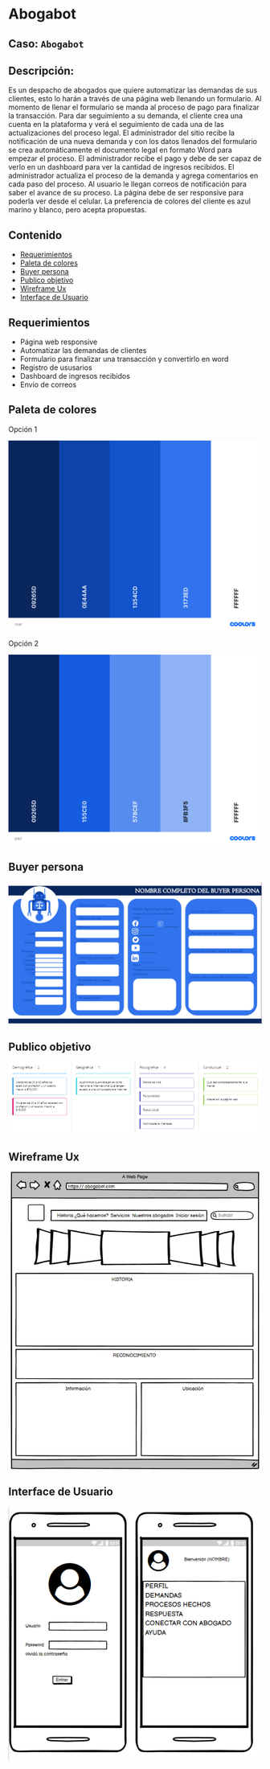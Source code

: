 # Abogabot

## Caso: `Abogabot`

## Descripción: 

Es un despacho de abogados que quiere automatizar las demandas de sus clientes, esto lo harán a través de una página web llenando un formulario. Al momento de llenar el formulario se manda al proceso de pago para finalizar la transacción. Para dar seguimiento a su demanda, el cliente crea una cuenta en la plataforma y verá el seguimiento de cada una de las actualizaciones del proceso legal. El administrador del sitio recibe la notificación de una nueva demanda y con los datos llenados del formulario se crea automáticamente el documento legal en formato Word para empezar el proceso. El administrador recibe el pago y debe de ser capaz de verlo en un dashboard para ver la cantidad de ingresos recibidos. El administrador actualiza el proceso de la demanda y agrega comentarios en cada paso del proceso. Al usuario le llegan correos de notificación para saber el avance de su proceso. La página debe de ser responsive para poderla ver desde el celular. La preferencia de colores del cliente es azul marino y blanco, pero acepta propuestas.

## Contenido
 - [Requerimientos](https://github.com/KarenHernandez08/Abogabot#requerimientos)
 - [Paleta de colores](https://github.com/KarenHernandez08/Abogabot#paleta-de-colores)
 - [Buyer persona](https://github.com/KarenHernandez08/Abogabot#buyer-persona)
 - [Publico objetivo](https://github.com/KarenHernandez08/Abogabot#publico-objetivo)
 - [Wireframe Ux](https://github.com/KarenHernandez08/Abogabot#wireframe-ux)
 - [Interface de Usuario](https://github.com/KarenHernandez08/Abogabot#interface-de-usuario)


## Requerimientos
- Página web responsive
- Automatizar las demandas de clientes
- Formulario para finalizar una transacción y convertirlo en word
- Registro de ususarios
- Dashboard de ingresos recibidos
- Envio de correos

## Paleta de colores
 Opción 1

![](https://github.com/KarenHernandez08/Abogabot/blob/main/imagenes/mar.png)

 Opción 2

![](https://github.com/KarenHernandez08/Abogabot/blob/main/imagenes/paz.png)

## Buyer persona 
![](https://github.com/KarenHernandez08/Abogabot/blob/main/imagenes/buyerpersona.png)

## Publico objetivo

![](https://github.com/KarenHernandez08/Abogabot/blob/main/imagenes/publicobjetivo.PNG)

## Wireframe Ux
![](https://github.com/KarenHernandez08/Abogabot/blob/main/imagenes/index.PNG)
## Interface de Usuario
![](https://github.com/KarenHernandez08/Abogabot/blob/main/imagenes/UI.PNG)